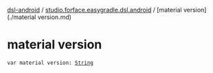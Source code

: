 [dsl-android](../index.md) / [studio.forface.easygradle.dsl.android](index.md) / [material version](./material version.md)

# material version

`var material version: `[`String`](https://kotlinlang.org/api/latest/jvm/stdlib/kotlin/-string/index.html)